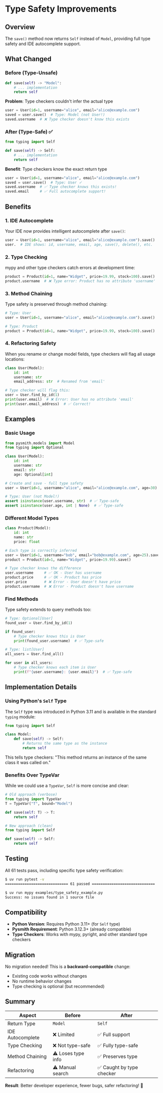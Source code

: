 # Type Safety Improvements

## Overview

The `save()` method now returns `Self` instead of `Model`, providing full type safety and IDE autocomplete support.

## What Changed

### Before (Type-Unsafe)

```python
def save(self) -> "Model":
    # ... implementation
    return self
```

**Problem**: Type checkers couldn't infer the actual type

```python
user = User(id=1, username="alice", email="alice@example.com")
saved = user.save()  # Type: Model (not User!)
saved.username  # ❌ Type checker doesn't know this exists
```

### After (Type-Safe) ✅

```python
from typing import Self

def save(self) -> Self:
    # ... implementation
    return self
```

**Benefit**: Type checkers know the exact return type

```python
user = User(id=1, username="alice", email="alice@example.com")
saved = user.save()  # Type: User ✓
saved.username  # ✅ Type checker knows this exists!
saved.email     # ✅ Full autocomplete support!
```

## Benefits

### 1. IDE Autocomplete

Your IDE now provides intelligent autocomplete after `save()`:

```python
user = User(id=1, username="alice", email="alice@example.com").save()
user.  # IDE shows: id, username, email, age, save(), delete(), etc.
```

### 2. Type Checking

mypy and other type checkers catch errors at development time:

```python
product = Product(id=1, name="Widget", price=19.99, stock=100).save()
product.username  # ❌ Type error: Product has no attribute 'username'
```

### 3. Method Chaining

Type safety is preserved through method chaining:

```python
# Type: User
user = User(id=1, username="alice", email="alice@example.com").save()

# Type: Product
product = Product(id=1, name="Widget", price=19.99, stock=100).save()
```

### 4. Refactoring Safety

When you rename or change model fields, type checkers will flag all usage locations:

```python
class User(Model):
    id: int
    username: str
    email_address: str  # Renamed from 'email'

# Type checker will flag this:
user = User.find_by_id(1)
print(user.email)  # ❌ Error: User has no attribute 'email'
print(user.email_address)  # ✅ Correct!
```

## Examples

### Basic Usage

```python
from pysmith.models import Model
from typing import Optional

class User(Model):
    id: int
    username: str
    email: str
    age: Optional[int]

# Create and save - full type safety
user = User(id=1, username="alice", email="alice@example.com", age=30).save()

# Type: User (not Model!)
assert isinstance(user.username, str)  # ✅ Type-safe
assert isinstance(user.age, int | None)  # ✅ Type-safe
```

### Different Model Types

```python
class Product(Model):
    id: int
    name: str
    price: float

# Each type is correctly inferred
user = User(id=1, username="bob", email="bob@example.com", age=25).save()
product = Product(id=1, name="Widget", price=19.99).save()

# Type checker knows the difference
user.username     # ✅ OK - User has username
product.price     # ✅ OK - Product has price
user.price        # ❌ Error - User doesn't have price
product.username  # ❌ Error - Product doesn't have username
```

### Find Methods

Type safety extends to query methods too:

```python
# Type: Optional[User]
found_user = User.find_by_id(1)

if found_user:
    # Type checker knows this is User
    print(found_user.username)  # ✅ Type-safe

# Type: list[User]
all_users = User.find_all()

for user in all_users:
    # Type checker knows each item is User
    print(f"{user.username}: {user.email}")  # ✅ Type-safe
```

## Implementation Details

### Using Python's `Self` Type

The `Self` type was introduced in Python 3.11 and is available in the standard `typing` module:

```python
from typing import Self

class Model:
    def save(self) -> Self:
        # Returns the same type as the instance
        return self
```

This tells type checkers: "This method returns an instance of the same class it was called on."

### Benefits Over TypeVar

While we could use a `TypeVar`, `Self` is more concise and clear:

```python
# Old approach (verbose)
from typing import TypeVar
T = TypeVar("T", bound="Model")

def save(self: T) -> T:
    return self

# New approach (clean)
from typing import Self

def save(self) -> Self:
    return self
```

## Testing

All 61 tests pass, including specific type safety verification:

```bash
$ uv run pytest -v
============================= 61 passed =============================

$ uv run mypy examples/type_safety_example.py
Success: no issues found in 1 source file
```

## Compatibility

- **Python Version**: Requires Python 3.11+ (for `Self` type)
- **Pysmith Requirement**: Python 3.12.3+ (already compatible)
- **Type Checkers**: Works with mypy, pyright, and other standard type checkers

## Migration

No migration needed! This is a **backward-compatible** change:

- Existing code works without changes
- No runtime behavior changes
- Type checking is optional (but recommended)

## Summary

| Aspect           | Before             | After                     |
| ---------------- | ------------------ | ------------------------- |
| Return Type      | `Model`            | `Self`                    |
| IDE Autocomplete | ❌ Limited         | ✅ Full support           |
| Type Checking    | ❌ Not type-safe   | ✅ Fully type-safe        |
| Method Chaining  | ⚠️ Loses type info | ✅ Preserves type         |
| Refactoring      | ⚠️ Manual search   | ✅ Caught by type checker |

**Result**: Better developer experience, fewer bugs, safer refactoring! 🎉
